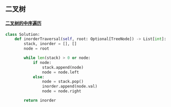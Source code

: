 ## 二叉树

#### [二叉树的中序遍历](https://leetcode-cn.com/problems/binary-tree-inorder-traversal/)

```python
class Solution:
    def inorderTraversal(self, root: Optional[TreeNode]) -> List[int]:
        stack, inorder = [], []
        node = root

        while len(stack) > 0 or node:
            if node:
                stack.append(node)
                node = node.left
            else:
                node = stack.pop()
                inorder.append(node.val)
                node = node.right

        return inorder
```